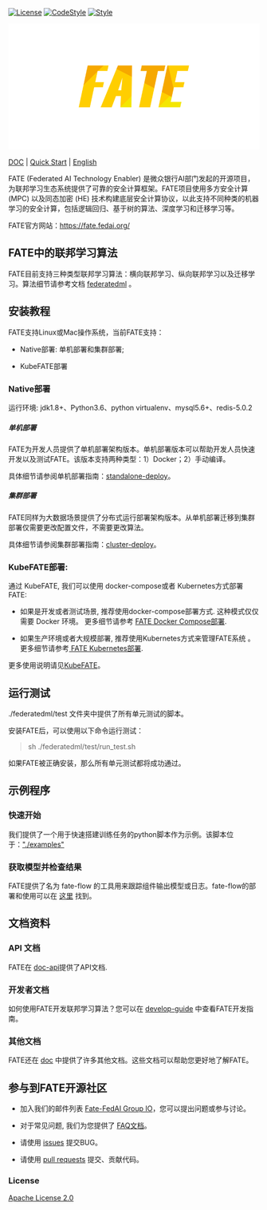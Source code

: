 [![License](https://img.shields.io/badge/License-Apache%202.0-blue.svg)](https://opensource.org/licenses/Apache-2.0) [![CodeStyle](https://img.shields.io/badge/Check%20Style-Google-brightgreen)](https://checkstyle.sourceforge.io/google_style.html) [![Style](https://img.shields.io/badge/Check%20Style-Black-black)](https://checkstyle.sourceforge.io/google_style.html)

<div align="center">
  <img src="./doc/images/FATE_logo.png">
</div>

[DOC](./doc) | [Quick Start](./examples/dsl/v2) | [English](./README.md)

FATE (Federated AI Technology Enabler) 是微众银行AI部门发起的开源项目，为联邦学习生态系统提供了可靠的安全计算框架。FATE项目使用多方安全计算 (MPC) 以及同态加密 (HE) 技术构建底层安全计算协议，以此支持不同种类的机器学习的安全计算，包括逻辑回归、基于树的算法、深度学习和迁移学习等。

FATE官方网站：<https://fate.fedai.org/>

## FATE中的联邦学习算法

FATE目前支持三种类型联邦学习算法：横向联邦学习、纵向联邦学习以及迁移学习。算法细节请参考文档 [federatedml](./federatedml) 。


## 安装教程

FATE支持Linux或Mac操作系统，当前FATE支持：

* Native部署: 单机部署和集群部署;

* KubeFATE部署

### Native部署
运行环境: jdk1.8+、Python3.6、python virtualenv、mysql5.6+、redis-5.0.2
##### 单机部署

FATE为开发人员提供了单机部署架构版本。单机部署版本可以帮助开发人员快速开发以及测试FATE。该版本支持两种类型：1）Docker；2）手动编译。

具体细节请参阅单机部署指南：[standalone-deploy](./standalone-deploy/)。

##### 集群部署

FATE同样为大数据场景提供了分布式运行部署架构版本。从单机部署迁移到集群部署仅需要更改配置文件，不需要更改算法。

具体细节请参阅集群部署指南：[cluster-deploy](./cluster-deploy)。

### KubeFATE部署:
通过 KubeFATE, 我们可以使用 docker-compose或者 Kubernetes方式部署FATE:

* 如果是开发或者测试场景, 推荐使用docker-compose部署方式. 这种模式仅仅需要 Docker 环境。 更多细节请参考 [FATE Docker Compose部署](https://github.com/FederatedAI/KubeFATE/tree/master/docker-deploy).

* 如果生产环境或者大规模部署, 推荐使用Kubernetes方式来管理FATE系统 。更多细节请参考[ FATE Kubernetes部署](https://github.com/FederatedAI/KubeFATE/blob/master/k8s-deploy).

更多使用说明请见[KubeFATE](https://github.com/FederatedAI/KubeFATE)。

## 运行测试

./federatedml/test 文件夹中提供了所有单元测试的脚本。

安装FATE后，可以使用以下命令运行测试：

> sh ./federatedml/test/run_test.sh

如果FATE被正确安装，那么所有单元测试都将成功通过。

## 示例程序

### 快速开始

我们提供了一个用于快速搭建训练任务的python脚本作为示例。该脚本位于：["./examples"](./examples/dsl/v2)

###  获取模型并检查结果
FATE提供了名为 fate-flow 的工具用来跟踪组件输出模型或日志。fate-flow的部署和使用可以在 [这里](./fate_flow/README.rst) 找到。


## 文档资料
### API 文档
FATE在 [doc-api](https://fate.readthedocs.io/en/latest/?badge=latest)提供了API文档.
### 开发者文档
如何使用FATE开发联邦学习算法？您可以在 [develop-guide](./doc/develop_guide_zh.rst) 中查看FATE开发指南。

### 其他文档
FATE还在 [doc](./doc/) 中提供了许多其他文档。这些文档可以帮助您更好地了解FATE。


## 参与到FATE开源社区

*  加入我们的邮件列表 [Fate-FedAI Group IO](https://groups.io/g/Fate-FedAI)，您可以提出问题或参与讨论。

*  对于常见问题, 我们为您提供了 [FAQ文档](https://github.com/WeBankFinTech/FATE/wiki)。

*  请使用 [issues](https://github.com/WeBankFinTech/FATE/issues) 提交BUG。

*  请使用 [pull requests](https://github.com/WeBankFinTech/FATE/pulls) 提交、贡献代码。


### License
[Apache License 2.0](LICENSE)
